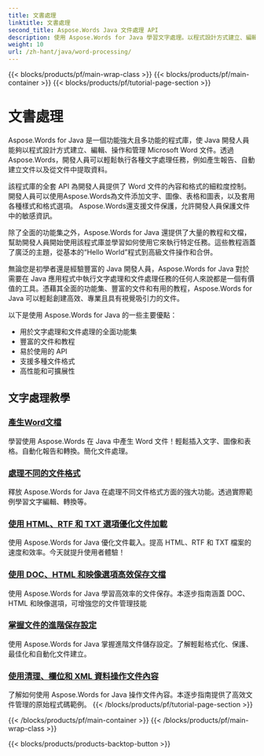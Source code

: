 ```yaml
---
title: 文書處理
linktitle: 文書處理
second_title: Aspose.Words Java 文件處理 API
description: 使用 Aspose.Words for Java 學習文字處理。以程式設計方式建立、編輯和操作文件。立即增強您的文件處理技能。
weight: 10
url: /zh-hant/java/word-processing/
---
```


{{< blocks/products/pf/main-wrap-class >}}
{{< blocks/products/pf/main-container >}}
{{< blocks/products/pf/tutorial-page-section >}}

# 文書處理


Aspose.Words for Java 是一個功能強大且多功能的程式庫，使 Java 開發人員能夠以程式設計方式建立、編輯、操作和管理 Microsoft Word 文件。透過Aspose.Words，開發人員可以輕鬆執行各種文字處理任務，例如產生報告、自動建立文件以及從文件中提取資料。

該程式庫的全套 API 為開發人員提供了 Word 文件的內容和格式的細粒度控制。開發人員可以使用Aspose.Words為文件添加文字、圖像、表格和圖表，以及套用各種樣式和格式選項。 Aspose.Words還支援文件保護，允許開發人員保護文件中的敏感資訊。

除了全面的功能集之外，Aspose.Words for Java 還提供了大量的教程和文檔，幫助開發人員開始使用該程式庫並學習如何使用它來執行特定任務。這些教程涵蓋了廣泛的主題，從基本的“Hello World”程式到高級文件操作和合併。

無論您是初學者還是經驗豐富的 Java 開發人員，Aspose.Words for Java 對於需要在 Java 應用程式中執行文字處理和文件處理任務的任何人來說都是一個有價值的工具。憑藉其全面的功能集、豐富的文件和有用的教程，Aspose.Words for Java 可以輕鬆創建高效、專業且具有視覺吸引力的文件。

以下是使用 Aspose.Words for Java 的一些主要優點：

* 用於文字處理和文件處理的全面功能集
* 豐富的文件和教程
* 易於使用的 API
* 支援多種文件格式
* 高性能和可擴展性

## 文字處理教學

### [產生Word文檔](./generate-word-document/)

學習使用 Aspose.Words 在 Java 中產生 Word 文件！輕鬆插入文字、圖像和表格。自動化報告和轉換。簡化文件處理。
### [處理不同的文件格式](./handling-different-document-formats/)
釋放 Aspose.Words for Java 在處理不同文件格式方面的強大功能。透過實際範例學習文字編輯、轉換等。
### [使用 HTML、RTF 和 TXT 選項優化文件加載](./optimizing-document-loading-options/)
使用 Aspose.Words for Java 優化文件載入。提高 HTML、RTF 和 TXT 檔案的速度和效率。今天就提升使用者體驗！
### [使用 DOC、HTML 和映像選項高效保存文檔](./efficient-document-saving-options/)
使用 Aspose.Words for Java 學習高效率的文件保存。本逐步指南涵蓋 DOC、HTML 和映像選項，可增強您的文件管理技能
### [掌握文件的進階保存設定](./mastering-advanced-save-settings/)
使用 Aspose.Words for Java 掌握進階文件儲存設定。了解輕鬆格式化、保護、最佳化和自動化文件建立。
### [使用清理、欄位和 XML 資料操作文件內容](./manipulating-document-content/)
了解如何使用 Aspose.Words for Java 操作文件內容。本逐步指南提供了高效文件管理的原始程式碼範例。
{{< /blocks/products/pf/tutorial-page-section >}}

{{< /blocks/products/pf/main-container >}}
{{< /blocks/products/pf/main-wrap-class >}}

{{< blocks/products/products-backtop-button >}}

